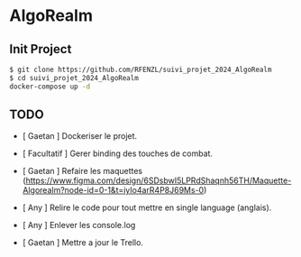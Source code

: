 # AlgoRealm

## Init Project

```bash
$ git clone https://github.com/RFENZL/suivi_projet_2024_AlgoRealm
$ cd suivi_projet_2024_AlgoRealm
docker-compose up -d
```

## TODO 

- [ Gaetan ] Dockeriser le projet.
- [ Facultatif ] Gerer binding des touches de combat.
- [ Gaetan ] Refaire les maquettes (https://www.figma.com/design/6SDsbwI5LPRdShaqnh56TH/Maquette-Algorealm?node-id=0-1&t=iyIo4arR4P8J69Ms-0)

- [ Any ] Relire le code pour tout mettre en single language (anglais).
- [ Any ] Enlever les console.log
- [ Gaetan ] Mettre a jour le Trello.
